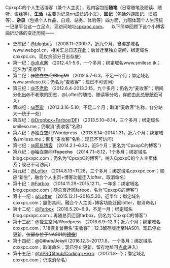CpxxpC的个人生活博客（兼个人主页），现内容包括**随笔**（日常随笔及随读、随听、语丝等）、**生活**（主要为记录nn成长的小文）、**图记**（包括外游图记、旧照等）、**杂录**（包括个人作品、自规、站务、体验等）四方面，力图体现个人生活统一记录平台这一立足点。现访问地址[cpxxpc.com](http://cpxxpc.com/)。 
  
以下简单回顾下这个小博客曲折动荡的变迁历程——

- 史前纪：[@blogbus](http://cpxxpc.blogbus.com/) （2008.11~2009.7，近九个月，曾绑定域名www.webgol.cn，相关汇总日志[在此](http://cpxxpc.com/2013/08/25/D1/)；后曾迁至独立空间，绑定域名cpxxpc.cn，现仅余部分日志存底）
- 第一纪：[@点点网](http://smileso.diandian.com/) （2012.4.1-5.6，一个多月；绑定域名www.smileso.tk；定名为“麦收客”）
- 第二纪：~~@独立空间/BlogMI~~ （2012.5.7-6.3，不足一个月；绑定域名www.smileso.tk；仍名为“麦收客”；现已不可访问）
- 第三纪：[@不老歌](http://bulaoge.net/?smileso) （2012.6.4-2013.3.15，九个多月；仍名为“麦收客”；期间分化出@不老歌的图志，@Lofter的随拍、随读等分站，存底由此~~[总导航页](http://smileso.lofter.com/)~~可入）
- 第四纪：[@豆瓣](http://www.douban.com/people/smileso/) （2013.3.16-5.10，不足二个月；取消“麦收客”名称，各分站大一统于一处）
- 第五纪：[@Dropbox+Farbox(DF)](http://smileso.farbox.com/) （2013.5.10~8.14，三个多月；绑定域名smileso.me；仍取消“麦收客”名称）
- 第六纪：~~@独立空间/Wordpress~~ （2013.8.14~2014.1.31，近六个月；绑定域名smileso.me；恢复“麦收客”名称；现已不可访问）
- 第七纪：[@网易博客](http://cpxxpc.blog.163.com/) （2014.2.1~6.30，近5个月；更名为“CpxxpC的博客”）
- 第八纪：~~@独立空间/Typecho~~ （2014.7.1~8.12，1个多月；绑定域名blog.cpxxpc.com；仍名为“CpxxpC的博客”，纳入CpxxpC的个人主页体系；现已不可访问）
- 第九纪：[@Lofter](http://cpxxpc.lofter.com/) （2014.8.13~11.28，三个多月；绑定域名cpxxpc.com；顺应“新生”，融合个人主页+博客功能迁入lofter，取消命名）
- 第十纪：[@Farbox](http://cpxxpc.farbox.com) （2014.11.29~2015.12.11，一年多；绑定域名blog.cpxxpc.com；随总页迁回farbox，名为“CpxxpC的博客”）
- 第十一纪：[@Lofter](http://cpxxpc.lofter.com/) （2015.12.11~2016.5.20，近半年；绑定域名cpxxpc.com；腿伤其间，融合个人主页+博客功能迁回lofter，取消命名）
- 第十二纪：[@Farbox](http://cpxxpc.farbox.com/)（2016.5.20~6.9，不足一月；绑定域名blog.cpxxpc.com；再随总页迁回farbox，仍名为“CpxxpC的博客”）
- 第十三纪：~~@独立空间/Wordpress~~ （2016.6.9~12.3；近六个月；绑定域名cpxxpc.com；7.18恢复曾用名“麦收客”；12.3留存版迁至NAS01，现已停止更新，~~仅留存位于NAS01的[镜像](http://wp2.cpxxpc.com)~~）
- 第十四纪：~~@Github/Jekyll~~ (2016.12.3~2017.1.8，一个多月；绑定域名cpxxpc.com；取消命名；现已停止更新，留存地址可[点此](http://jekyll.cpxxpc.com)进入）
- 第十五纪：[@VPS(Github/Coding)/Hexo](http://cpxxpc.com/) （2017.1.8~今；绑定域名cpxxpc.com；仍取消命名）